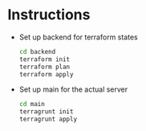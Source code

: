 # Instructions
- Set up backend for terraform states
  ```zsh
  cd backend
  terraform init
  terraform plan
  terraform apply
  ```

- Set up main for the actual server
  ```zsh
  cd main
  terragrunt init
  terragrunt apply
  ```
